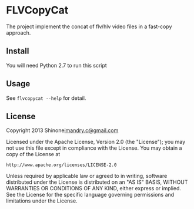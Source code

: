 FLVCopyCat
==========

The project implement the concat of flv/hlv video files in a fast-copy
approach.

Install
-------

You will need Python 2.7 to run this script

Usage
-----

See `flvcopycat --help` for detail.

License
-------

Copyright 2013 Shinone<imandry.c@gmail.com>

Licensed under the Apache License, Version 2.0 (the "License");
you may not use this file except in compliance with the License.
You may obtain a copy of the License at

    http://www.apache.org/licenses/LICENSE-2.0

Unless required by applicable law or agreed to in writing, software
distributed under the License is distributed on an "AS IS" BASIS,
WITHOUT WARRANTIES OR CONDITIONS OF ANY KIND, either express or implied.
See the License for the specific language governing permissions and 
limitations under the License.

